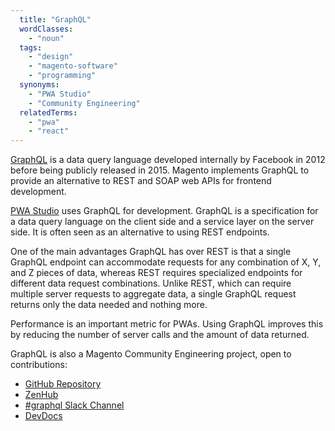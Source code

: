 ```yaml
---
  title: "GraphQL"
  wordClasses:
    - "noun"
  tags:
    - "design"
    - "magento-software"
    - "programming"
  synonyms:
    - "PWA Studio"
    - "Community Engineering"
  relatedTerms:
    - "pwa"
    - "react"
---
```

[GraphQL](https://graphql.org/) is a data query language developed internally by Facebook in 2012 before being publicly released in 2015. Magento implements GraphQL to provide an alternative to REST and SOAP web APIs for frontend development.

[PWA Studio](https://magento-research.github.io/pwa-studio/) uses GraphQL for development. GraphQL is a specification for a data query language on the client side and a service layer on the server side. It is often seen as an alternative to using REST endpoints.

One of the main advantages GraphQL has over REST is that a single GraphQL endpoint can accommodate requests for any combination of X, Y, and Z pieces of data, whereas REST requires specialized endpoints for different data request combinations. Unlike REST, which can require multiple server requests to aggregate data, a single GraphQL request returns only the data needed and nothing more.

Performance is an important metric for PWAs. Using GraphQL improves this by reducing the number of server calls and the amount of data returned.

GraphQL is also a Magento Community Engineering project, open to contributions:

* [GitHub Repository](https://github.com/magento/graphql-ce)
* [ZenHub](https://app.zenhub.com/workspaces/graphql-ce-5ac50492bdeaaf56b9c80e00/boards?milestones=Release%3A%202.3.1%232019-02-01&epics:settings=noEpics&repos=128075669)
* [#graphql Slack Channel](https://magentocommeng.slack.com/messages/C8076E0KS)
* [DevDocs](https://devdocs.magento.com/guides/v2.3/graphql/index.html)

